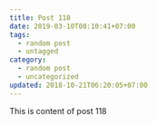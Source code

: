 ```yaml
---
title: Post 118
date: 2019-03-10T08:10:41+07:00
tags:
  - random post
  - untagged
category:
  - random post
  - uncategorized
updated: 2018-10-21T06:20:05+07:00
---
```

This is content of post 118